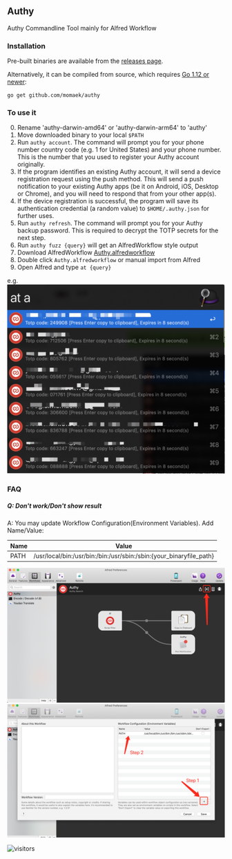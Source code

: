 ## Authy

Authy Commandline Tool mainly for Alfred Workflow

### Installation

Pre-built binaries are available from the [releases page](https://github.com/momaek/authy/releases).

Alternatively, it can be compiled from source, which requires [Go 1.12 or newer](https://golang.org/doc/install):

```
go get github.com/momaek/authy
```

### To use it
0. Rename 'authy-darwin-amd64' or 'authy-darwin-arm64' to 'authy'
1. Move downloaded binary to your local `$PATH`
2. Run `authy account`. The command will prompt you for your phone number country code (e.g. 1 for United States) and your phone number. This is the number that you used to register your Authy account originally.
3. If the program identifies an existing Authy account, it will send a device registration request using the push method. This will send a push notification to your existing Authy apps (be it on Android, iOS, Desktop or Chrome), and you will need to respond that from your other app(s).
4. If the device registration is successful, the program will save its authentication credential (a random value) to `$HOME/.authy.json` for further uses.
5. Run `authy refresh`. The command will prompt you for your Authy backup password. This is required to decrypt the TOTP secrets for the next step. 
6. Run `authy fuzz {query}` will get an AlfredWorkflow style output
7. Download AlfredWorkflow [Authy.alfredworkflow](https://github.com/momaek/authy/raw/master/alfredworkflow/Authy.alfredworkflow)
8. Double click `Authy.alfredworkflow` or manual import from Alfred
9. Open Alfred and type `at {query}`

e.g.
![](images/1598446864206.jpg)

### FAQ

##### Q: Don't work/Don't show result
A: You may update Workflow Configuration(Environment Variables). Add Name/Value:

|Name|Value|
|----|----|
|PATH| /usr/local/bin:/usr/bin:/bin:/usr/sbin:/sbin:{your_binaryfile_path}|

![](images/authy_2.png)
![](images/authy_3.png)



![visitors](https://visitor-badge.glitch.me/badge?page_id=momaek.authy)
